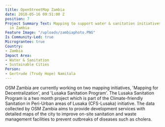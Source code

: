 ```yaml
---
title: OpenStreetMap Zambia
date: 2018-05-16 09:51:00 Z
position: 7
Project Summary Text: Mapping to support water & sanitation initiatives and decentralization
  in Zambia
Feature Image: "/uploads/zambiaphoto.PNG"
Is Community-Led: true
Micrograntee: true
Country:
- Zambia
Impact Area:
- Water & Sanitation
- Sustainable Cities
Person:
- Gertrude (Trudy Hope) Namitala
---
```


OSM Zambia are currently working on two mapping initiatives, 'Mapping for Decentralization', and 'Lusaka Sanitation Program'. The Lusaka Sanitation Program is a two month project which is part of the Climate-friendly Sanitation in Peri-Urban areas of Lusaka (CFS-Lusaka) initiative. The data collected by OSM Zambia aims to provide development services with detailed maps of the city to improve on-site sanitation and waste management facilities to prevent outbreaks of diseases such as cholera. 